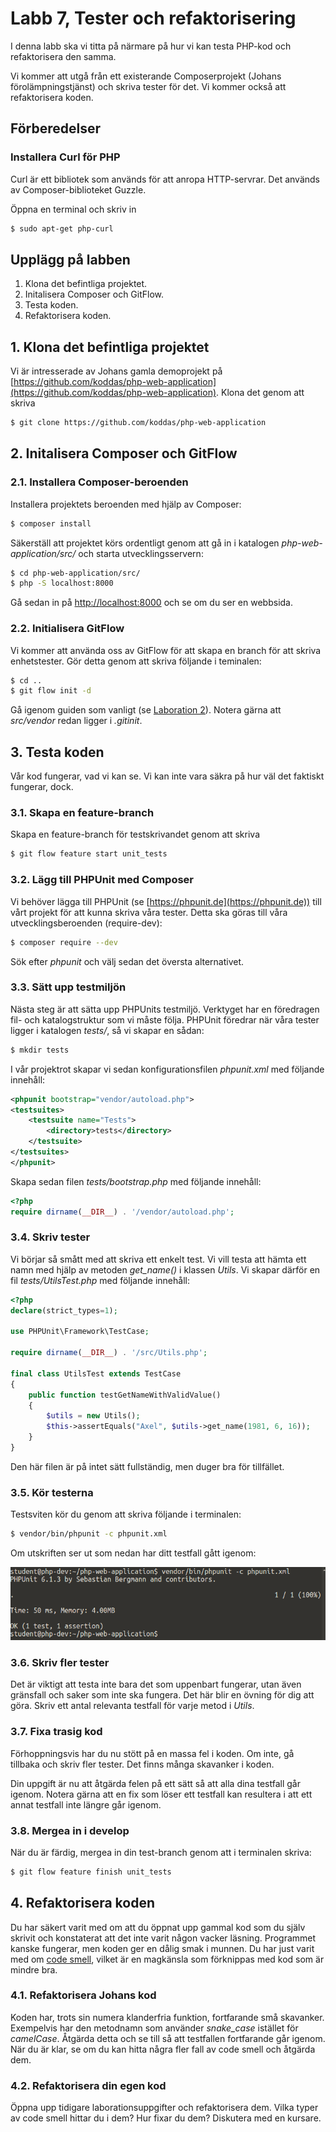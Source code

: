 # Labb 7, Tester och refaktorisering

I denna labb ska vi titta på närmare på hur vi kan testa PHP-kod och refaktorisera den samma.

Vi kommer att utgå från ett existerande Composerprojekt (Johans förolämpningstjänst) och skriva tester för det. Vi kommer också att refaktorisera koden.

## Förberedelser

### Installera Curl för PHP

Curl är ett bibliotek som används för att anropa HTTP-servrar. Det används av Composer-biblioteket Guzzle.

Öppna en terminal och skriv in

```bash
$ sudo apt-get php-curl
```

## Upplägg på labben

1. Klona det befintliga projektet.
2. Initalisera Composer och GitFlow.
3. Testa koden.
4. Refaktorisera koden.

## 1. Klona det befintliga projektet

Vi är intresserade av Johans gamla demoprojekt på [https://github.com/koddas/php-web-application](https://github.com/koddas/php-web-application). Klona det genom att skriva

```bash
$ git clone https://github.com/koddas/php-web-application
```

## 2. Initalisera Composer och GitFlow

### 2.1. Installera Composer-beroenden

Installera projektets beroenden med hjälp av Composer:

```bash
$ composer install
```

Säkerställ att projektet körs ordentligt genom att gå in i katalogen *php-web-application/src/* och starta utvecklingsservern:

```bash
$ cd php-web-application/src/
$ php -S localhost:8000
```

Gå sedan in på [http://localhost:8000](http://localhost:8000) och se om du ser en webbsida.

### 2.2. Initialisera GitFlow

Vi kommer att använda oss av GitFlow för att skapa en branch för att skriva enhetstester. Gör detta genom att skriva följande i teminalen:

```bash
$ cd ..
$ git flow init -d
```

Gå igenom guiden som vanligt (se [Laboration 2](https://github.com/mah-dv/da287a-vt17/blob/master/Labs/2/git.md)). Notera gärna att *src/vendor* redan ligger i *.gitinit*.

## 3. Testa koden

Vår kod fungerar, vad vi kan se. Vi kan inte vara säkra på hur väl det faktiskt fungerar, dock.

### 3.1. Skapa en feature-branch

Skapa en feature-branch för testskrivandet genom att skriva

```bash
$ git flow feature start unit_tests
```

### 3.2. Lägg till PHPUnit med Composer

Vi behöver lägga till PHPUnit (se [https://phpunit.de](https://phpunit.de)) till vårt projekt för att kunna skriva våra tester. Detta ska göras till våra utvecklingsberoenden (require-dev):

```bash
$ composer require --dev
```

Sök efter *phpunit* och välj sedan det översta alternativet.

### 3.3. Sätt upp testmiljön

Nästa steg är att sätta upp PHPUnits testmiljö. Verktyget har en föredragen fil- och katalogstruktur som vi måste följa. PHPUnit föredrar när våra tester ligger i katalogen *tests/*, så vi skapar en sådan:

```bash
$ mkdir tests
```

I vår projektrot skapar vi sedan konfigurationsfilen *phpunit.xml* med följande innehåll:

```xml
<phpunit bootstrap="vendor/autoload.php">
<testsuites>
    <testsuite name="Tests">
        <directory>tests</directory>
    </testsuite>
</testsuites>
</phpunit>
```

Skapa sedan filen *tests/bootstrap.php* med följande innehåll:

```php
<?php
require dirname(__DIR__) . '/vendor/autoload.php';
```

### 3.4. Skriv tester

Vi börjar så smått med att skriva ett enkelt test. Vi vill testa att hämta ett namn med hjälp av metoden *get_name()* i klassen *Utils*. Vi skapar därför en fil *tests/UtilsTest.php* med följande innehåll:

```php
<?php
declare(strict_types=1);

use PHPUnit\Framework\TestCase;

require dirname(__DIR__) . '/src/Utils.php';

final class UtilsTest extends TestCase
{
    public function testGetNameWithValidValue()
    {
        $utils = new Utils();
        $this->assertEquals("Axel", $utils->get_name(1981, 6, 16));
    }
}

```

Den här filen är på intet sätt fullständig, men duger bra för tillfället.

### 3.5. Kör testerna

Testsviten kör du genom att skriva följande i terminalen:

```bash
$ vendor/bin/phpunit -c phpunit.xml
```

Om utskriften ser ut som nedan har ditt testfall gått igenom:

![Utskrift från PHPUnit](passed_tests.png)

### 3.6. Skriv fler tester

Det är viktigt att testa inte bara det som uppenbart fungerar, utan även gränsfall och saker som inte ska fungera. Det här blir en övning för dig att göra. Skriv ett antal relevanta testfall för varje metod i *Utils*.

### 3.7. Fixa trasig kod

Förhoppningsvis har du nu stött på en massa fel i koden. Om inte, gå tillbaka och skriv fler tester. Det finns många skavanker i koden.

Din uppgift är nu att åtgärda felen på ett sätt så att alla dina testfall går igenom. Notera gärna att en fix som löser ett testfall kan resultera i att ett annat testfall inte längre går igenom.

### 3.8. Mergea in i develop

När du är färdig, mergea in din test-branch genom att i terminalen skriva:

```bash
$ git flow feature finish unit_tests
```

## 4. Refaktorisera koden

Du har säkert varit med om att du öppnat upp gammal kod som du själv skrivit och konstaterat att det inte varit någon vacker läsning. Programmet kanske fungerar, men koden ger en dålig smak i munnen. Du har just varit med om [code smell](https://en.wikipedia.org/wiki/Code_smell), vilket är en magkänsla som förknippas med kod som är mindre bra.

### 4.1. Refaktorisera Johans kod

Koden har, trots sin numera klanderfria funktion, fortfarande små skavanker. Exempelvis har den metodnamn som använder *snake_case* istället för *camelCase*. Åtgärda detta och se till så att testfallen fortfarande går igenom. När du är klar, se om du kan hitta några fler fall av code smell och åtgärda dem.

### 4.2. Refaktorisera din egen kod

Öppna upp tidigare laborationsuppgifter och refaktorisera dem. Vilka typer av code smell hittar du i dem? Hur fixar du dem? Diskutera med en kursare.
